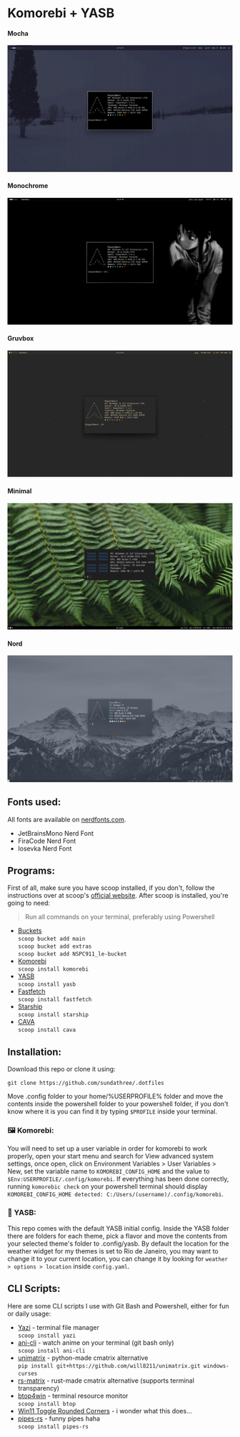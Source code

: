# Komorebi + YASB
#### Mocha
![](https://github.com/sundathree/.dotfiles/blob/main/assets/2.png)
#### Monochrome
![](https://github.com/sundathree/.dotfiles/blob/main/assets/1.png)
#### Gruvbox
![](https://github.com/sundathree/.dotfiles/blob/main/assets/3.png)
#### Minimal
![](https://github.com/sundathree/.dotfiles/blob/main/assets/4.png)
#### Nord
![](https://github.com/sundathree/.dotfiles/blob/main/assets/5.png)

## Fonts used:
All fonts are available on [nerdfonts.com](https://www.nerdfonts.com).
- JetBrainsMono Nerd Font
- FiraCode Nerd Font
- Iosevka Nerd Font

## Programs:
First of all, make sure you have scoop installed, if you don't, follow the instructions over at scoop's [official website](https://scoop.sh/#/). After scoop is installed, you're going to need:<br/>
> Run all commands on your terminal, preferably using Powershell
- [Buckets](https://scoop.sh/#/buckets)<br/>
```scoop bucket add main```<br/>
```scoop bucket add extras```<br/>
```scoop bucket add NSPC911_le-bucket```<br/>
- [Komorebi](https://github.com/LGUG2Z/komorebi)<br/>
```scoop install komorebi```
- [YASB](https://github.com/amnweb/yasb)<br/>
```scoop install yasb```
- [Fastfetch](https://github.com/fastfetch-cli/fastfetch)<br/>
```scoop install fastfetch```
- [Starship](https://starship.rs)<br/>
```scoop install starship```
- [CAVA](https://github.com/karlstav/cava)<br/>
```scoop install cava```

## Installation:

Download this repo or clone it using:
```
git clone https://github.com/sundathree/.dotfiles
```
Move .config folder to your home/%USERPROFILE% folder and move the contents inside the powershell folder to your powershell folder, if you don't know where it is you can find it by typing ```$PROFILE``` inside your terminal.

### 🖼️ Komorebi:
You will need to set up a user variable in order for komorebi to work properly, open your start menu and search for View advanced system settings, once open, click on Environment Variables > User Variables > New, set the variable name to ```KOMOREBI_CONFIG_HOME``` and the value to ```$Env:USERPROFILE/.config/komorebi```. If everything has been done correctly, running ```komorebic check``` on your powershell terminal should display ```KOMOREBI_CONFIG_HOME detected: C:/Users/(username)/.config/komorebi```.

### 🍫 YASB:
This repo comes with the default YASB initial config. Inside the YASB folder there are folders for each theme, pick a flavor and move the contents from your selected theme's folder to .config/yasb. By default the location for the weather widget for my themes is set to Rio de Janeiro, you may want to change it to your current location, you can change it by looking for ```weather > options > location``` inside ```config.yaml```.

## CLI Scripts:
Here are some CLI scripts I use with Git Bash and Powershell, either for fun or daily usage:
- [Yazi](https://github.com/sxyazi/yazi) - terminal file manager<br/>
```scoop install yazi```
- [ani-cli](https://github.com/pystardust/ani-cli) - watch anime on your terminal (git bash only)<br/>
```scoop install ani-cli```
- [unimatrix](https://github.com/will8211/unimatrix) - python-made cmatrix alternative<br/>
```pip install git+https://github.com/will8211/unimatrix.git windows-curses```
- [rs-matrix](https://github.com/TitaniumBrain/rs-matrix) - rust-made cmatrix alternative (supports terminal transparency)<br/>
- [btop4win](https://github.com/aristocratos/btop) - terminal resource monitor<br/>
```scoop install btop```
- [Win11 Toggle Rounded Corners](https://github.com/rich-ayr/win11-toggle-rounded-corners) - i wonder what this does...<br/>
- [pipes-rs](https://github.com/lhvy/pipes-rs) - funny pipes haha<br/>
```scoop install pipes-rs```
